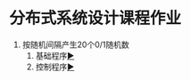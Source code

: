 # 分布式系统设计课程作业

1. 按随机间隔产生20个0/1随机数
    1. 基础程序[▶](Assignment_1/Event_creator_326)
    2. 控制程序[▶](Assignment_1/Event_creator_326_c)
    
